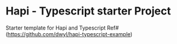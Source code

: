 # Hapi - Typescript starter Project

Starter template for Hapi and Typescript 
    Ref# (https://github.com/dwyl/hapi-typescript-example)
